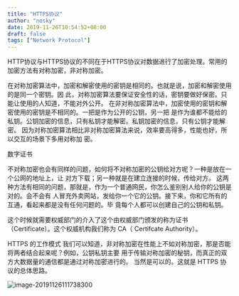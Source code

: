 ```yaml
---
title: "HTTPS协议"
author: "nosky"
date: 2019-11-26T10:54:52+08:00
draft: false
tags: ["Network Protocol"]
---
```


HTTP协议与HTTPS协议的不同在于HTTPS协议对数据进行了加密处理。常用的加密方法有对称加密，非对称加密。

在对称加密算法中，加密和解密使用的密钥是相同的。也就是说，加密和解密使用的是同一个密钥。因
此，对称加密算法要保证安全性的话，密钥要做好保密。只能让使用的人知道，不能对外公开。
在非对称加密算法中，加密使用的密钥和解密使用的密钥是不相同的。一把是作为公开的公钥，另一把
是作为谁都不能给的私钥。公钥加密的信息，只有私钥才能解密。私钥加密的信息，只有公钥才能解
密。
因为对称加密算法相比非对称加密算法来说，效率要高得多，性能也好，所以交互的场景下多用对称加
密。

数字证书

不对称加密也会有同样的问题，如何将不对称加密的公钥给对方呢？一种是放在一个公网的地址上，让
对方下载；另一种就是在建立连接的时候，传给对方。
这两种方法有相同的问题，那就是，作为一个普通网民，你怎么鉴别别人给你的公钥是对的。会不会有
人冒充外卖网站，发给你一个它的公钥。接下来，你和它所有的互通，看起来都是没有任何问题的。毕
竟每个人都可以创建自己的公钥和私钥。

这个时候就需要权威部门的介入了这个由权威部门颁发的称为证书（Certificate）。这个权威机构我们称为
CA（ Certifcate Authority）。

HTTPS 的工作模式
我们可以知道，非对称加密在性能上不如对称加密，那是否能将两者结合起来呢？例如，公钥私钥主要
用于传输对称加密的秘钥，而真正的双方大数据量的通信都是通过对称加密进行的。
当然是可以的。这就是 HTTPS 协议的总体思路。

![image-20191126111738300](../HTTPS.assets/image-20191130231300064.png)